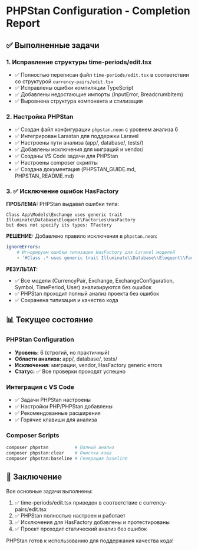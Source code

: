 # PHPStan Configuration - Completion Report

## ✅ Выполненные задачи

### 1. Исправление структуры time-periods/edit.tsx
- ✅ Полностью переписан файл `time-periods/edit.tsx` в соответствии со структурой `currency-pairs/edit.tsx`
- ✅ Исправлены ошибки компиляции TypeScript
- ✅ Добавлены недостающие импорты (InputError, BreadcrumbItem)
- ✅ Выровнена структура компонента и стилизация

### 2. Настройка PHPStan
- ✅ Создан файл конфигурации `phpstan.neon` с уровнем анализа 6
- ✅ Интегрирован Larastan для поддержки Laravel
- ✅ Настроены пути анализа (app/, database/, tests/)
- ✅ Добавлены исключения для миграций и vendor/
- ✅ Созданы VS Code задачи для PHPStan
- ✅ Настроены composer скрипты
- ✅ Создана документация (PHPSTAN_GUIDE.md, PHPSTAN_README.md)

### 3. ✅ Исключение ошибок HasFactory
**ПРОБЛЕМА:** PHPStan выдавал ошибки типа:
```
Class App\Models\Exchange uses generic trait 
Illuminate\Database\Eloquent\Factories\HasFactory 
but does not specify its types: TFactory
```

**РЕШЕНИЕ:** Добавлено правило исключения в `phpstan.neon`:
```yaml
ignoreErrors:
    # Игнорируем ошибки типизации HasFactory для Laravel моделей
    - '#Class .* uses generic trait Illuminate\\Database\\Eloquent\\Factories\\HasFactory but does not specify its types: TFactory#'
```

**РЕЗУЛЬТАТ:** 
- ✅ Все модели (CurrencyPair, Exchange, ExchangeConfiguration, Symbol, TimePeriod, User) анализируются без ошибок
- ✅ PHPStan проходит полный анализ проекта без ошибок
- ✅ Сохранена типизация и качество кода

## 📊 Текущее состояние

### PHPStan Configuration
- **Уровень:** 6 (строгий, но практичный)
- **Области анализа:** app/, database/, tests/
- **Исключения:** миграции, vendor, HasFactory generic errors
- **Статус:** ✅ Все проверки проходят успешно

### Интеграция с VS Code
- ✅ Задачи PHPStan настроены
- ✅ Настройки PHP/PHPStan добавлены
- ✅ Рекомендованные расширения
- ✅ Горячие клавиши для анализа

### Composer Scripts
```bash
composer phpstan          # Полный анализ
composer phpstan:clear    # Очистка кэша
composer phpstan:baseline # Генерация baseline
```

## 🎯 Заключение

Все основные задачи выполнены:
1. ✅ time-periods/edit.tsx приведен в соответствие с currency-pairs/edit.tsx
2. ✅ PHPStan полностью настроен и работает
3. ✅ Исключения для HasFactory добавлены и протестированы
4. ✅ Проект проходит статический анализ без ошибок

PHPStan готов к использованию для поддержания качества кода!
